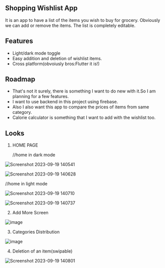 ## Shopping Wishlist App

It is an app to have a list of the items you wish to buy for grocery. Obviously we can add or remove the items. The list is completely editable.




## Features

- Light/dark mode toggle
- Easy addition and deletion of wishlist items.
- Cross platform(obvoiusly bros:Flutter it is!)

## Roadmap

- That's not it surely, there is something I want to do new with it.So I am planning for a few features.
- I want to use backend in this project using firebase.
- Also I also want this app to compare the prices of items from same category.
- Calorie calculator is something that I want to add with the wishlist too.


## Looks
1. HOME PAGE

    //home in dark mode

![Screenshot 2023-09-19 140541](https://github.com/Shivansh722/shopapp/assets/113300509/f42cdff6-f118-45af-9e47-7a5668b3ae3e)

![Screenshot 2023-09-19 140628](https://github.com/Shivansh722/shopapp/assets/113300509/8152f322-40be-4793-a31b-96c8abb31d44)


//home in light mode

![Screenshot 2023-09-19 140710](https://github.com/Shivansh722/shopapp/assets/113300509/1d1aaa69-bf7f-4465-bba7-156e9a09c2e5)

![Screenshot 2023-09-19 140737](https://github.com/Shivansh722/shopapp/assets/113300509/3fc218e7-58e5-4404-9563-81a961a8d3c1)

2. Add More Screen

![image](https://github.com/Shivansh722/shopapp/assets/113300509/78af9f22-cc63-4e70-8a2f-1766a04c9547)



3. Categories Distribution

![image](https://github.com/Shivansh722/shopapp/assets/113300509/d8fd6632-180b-4e57-9253-8ab6234e284f)

4. Deletion of an item(swipable)

![Screenshot 2023-09-19 140801](https://github.com/Shivansh722/shopapp/assets/113300509/e5614aff-c75e-4111-be21-f136fab9c09f)




